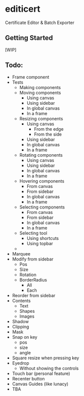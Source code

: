 # editicert

Certificate Editor & Batch Exporter

## Getting Started

[WIP]

## Todo:
- Frame component
- Tests
  - Making components
  - Moving components
    - Using canvas
    - Using sidebar
    - In global canvas
    - In a frame
  - Resizing components
    - Using canvas
      - From the edge
      - From the side
    - Using sidebar
    - In global canvas
    - In a frame
  - Rotating components
    - Using canvas
    - Using sidebar
    - In global canvas
    - In a frame
  - Hovering components
    - From canvas
    - From sidebar
    - In global canvas
    - In a frame
  - Selecting components
    - From canvas
    - From sidebar
    - In global canvas
    - In a frame
  - Selecting tool
    - Using shortcuts
    - Using topbar
  - 
- Marquee
- Modify from sidebar
  - Pos
  - Size
  - Rotation
  - BorderRadius
    - All
    - Each
- Reorder from sidebar
- Contents
  - Text
  - Shapes
  - Images
- Shadow
- Clipping
- Mask
- Snap on key
  - pos
  - size
  - angle
- Square resize when pressing key
- Eyedrop
  - Without showing the controls
- Touch bar (personal feature)
- Recenter button
- Canvas Guides (like lunacy)
- TBA
